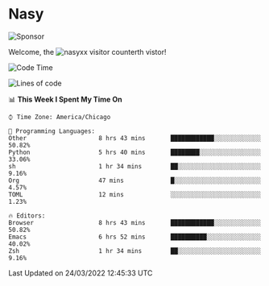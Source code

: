# Nasy

<!--
<p align="center">
<img height="200" src="https://github-readme-stats.vercel.app/api?username=nasyxx&count_private=true&show_icons=true&theme=dracula&include_all_commits=true"/>
<img height="200" src="https://github-readme-stats.vercel.app/api/top-langs/?username=nasyxx&theme=dracula&hide=html,jupyter+notebook&count_private=true&show_icons=true"/>
</p>

  
----------------
-->

![Sponsor](https://img.shields.io/static/v1.svg?label=Sponsor&message=%E2%9D%A4&logo=GitHub&style=flat&color=pink)
 
Welcome, the ![nasyxx visitor counter](https://count.getloli.com/get/@nasyxx?theme=rule34)th vistor!
 
<!--START_SECTION:waka-->
![Code Time](http://img.shields.io/badge/Code%20Time-2%2C065%20hrs%2018%20mins-blue)

![Lines of code](https://img.shields.io/badge/From%20Hello%20World%20I%27ve%20Written-5%20Million%20lines%20of%20code-blue)

📊 **This Week I Spent My Time On** 

```text
⌚︎ Time Zone: America/Chicago

💬 Programming Languages: 
Other                    8 hrs 43 mins       ████████████░░░░░░░░░░░░░   50.82% 
Python                   5 hrs 40 mins       ████████░░░░░░░░░░░░░░░░░   33.06% 
sh                       1 hr 34 mins        ██░░░░░░░░░░░░░░░░░░░░░░░   9.16% 
Org                      47 mins             █░░░░░░░░░░░░░░░░░░░░░░░░   4.57% 
TOML                     12 mins             ░░░░░░░░░░░░░░░░░░░░░░░░░   1.23%

🔥 Editors: 
Browser                  8 hrs 43 mins       ████████████░░░░░░░░░░░░░   50.82% 
Emacs                    6 hrs 52 mins       ██████████░░░░░░░░░░░░░░░   40.02% 
Zsh                      1 hr 34 mins        ██░░░░░░░░░░░░░░░░░░░░░░░   9.16%

```


 Last Updated on 24/03/2022 12:45:33 UTC
<!--END_SECTION:waka-->

<!-- ![visitors](https://visitor-badge.laobi.icu/badge?page_id=nasyxx.nasyxx) -->
